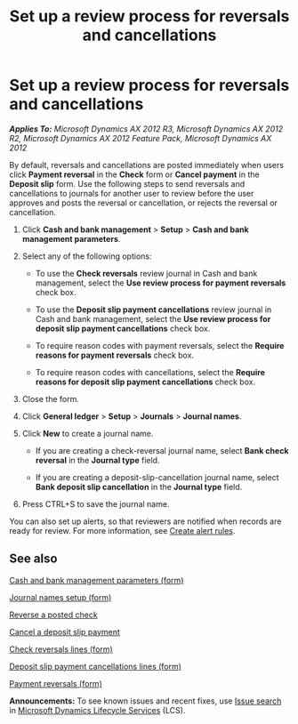 ﻿---
title: Set up a review process for reversals and cancellations
TOCTitle: Set up a review process for reversals and cancellations
ms:assetid: b18358cd-b48b-48ab-b8cd-2d97a741963d
ms:mtpsurl: https://technet.microsoft.com/en-us/library/Gg232393(v=AX.60)
ms:contentKeyID: 36058979
ms.date: 04/18/2014
mtps_version: v=AX.60
---

# Set up a review process for reversals and cancellations 


_**Applies To:** Microsoft Dynamics AX 2012 R3, Microsoft Dynamics AX 2012 R2, Microsoft Dynamics AX 2012 Feature Pack, Microsoft Dynamics AX 2012_

By default, reversals and cancellations are posted immediately when users click **Payment reversal** in the **Check** form or **Cancel payment** in the **Deposit slip** form. Use the following steps to send reversals and cancellations to journals for another user to review before the user approves and posts the reversal or cancellation, or rejects the reversal or cancellation.

1.  Click **Cash and bank management** \> **Setup** \> **Cash and bank management parameters**.

2.  Select any of the following options:
    
      - To use the **Check reversals** review journal in Cash and bank management, select the **Use review process for payment reversals** check box.
    
      - To use the **Deposit slip payment cancellations** review journal in Cash and bank management, select the **Use review process for deposit slip payment cancellations** check box.
    
      - To require reason codes with payment reversals, select the **Require reasons for payment reversals** check box.
    
      - To require reason codes with cancellations, select the **Require reasons for deposit slip payment cancellations** check box.

3.  Close the form.

4.  Click **General ledger** \> **Setup** \> **Journals** \> **Journal names**.

5.  Click **New** to create a journal name.
    
      - If you are creating a check-reversal journal name, select **Bank check reversal** in the **Journal type** field.
    
      - If you are creating a deposit-slip-cancellation journal name, select **Bank deposit slip cancellation** in the **Journal type** field.

6.  Press CTRL+S to save the journal name.

You can also set up alerts, so that reviewers are notified when records are ready for review. For more information, see [Create alert rules](create-alert-rules.md).

## See also

[Cash and bank management parameters (form)](https://technet.microsoft.com/en-us/library/aa591289\(v=ax.60\))

[Journal names setup (form)](https://technet.microsoft.com/en-us/library/aa552517\(v=ax.60\))

[Reverse a posted check](reverse-a-posted-check.md)

[Cancel a deposit slip payment](cancel-a-deposit-slip-payment.md)

[Check reversals lines (form)](https://technet.microsoft.com/en-us/library/hh209241\(v=ax.60\))

[Deposit slip payment cancellations lines (form)](https://technet.microsoft.com/en-us/library/hh242809\(v=ax.60\))

[Payment reversals (form)](https://technet.microsoft.com/en-us/library/hh208702\(v=ax.60\))

  
**Announcements:** To see known issues and recent fixes, use [Issue search](http://go.microsoft.com/fwlink/?linkid=389258) in [Microsoft Dynamics Lifecycle Services](http://go.microsoft.com/fwlink/?linkid=306505) (LCS).

